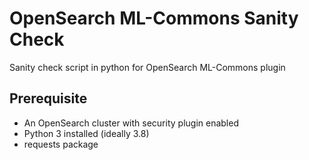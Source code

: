 # OpenSearch ML-Commons Sanity Check
Sanity check script in python for OpenSearch ML-Commons plugin

## Prerequisite
* An OpenSearch cluster with security plugin enabled
* Python 3 installed (ideally 3.8)
* requests package
